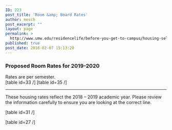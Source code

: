 ```yaml
---
ID: 223
post_title: 'Room &amp; Board Rates'
author: mesch
post_excerpt: ""
layout: page
permalink: >
  http://www.umw.edu/residencelife/before-you-get-to-campus/housing-selection/rates/
published: true
post_date: 2016-02-07 15:13:20
---
```

<h3>Proposed Room Rates for 2019-2020</h3>
<div>Rates are per semester.</div>
<div></div>
<div>[table id=33 /]
[table id=35 /]</div>
<div></div>
<div></div>
<div>

<hr />

These housing rates reflect the 2018 – 2019 academic year. Please review the information carefully to ensure you are looking at the correct line.

</div>
[table id=31 /]

[table id=27 /]

&nbsp;